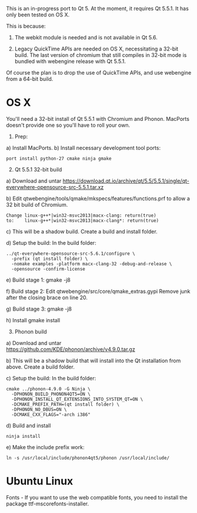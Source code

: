 This is an in-progress port to Qt 5. At the moment, it requires Qt 5.5.1. It has
only been tested on OS X.

This is because:

1. The webkit module is needed and is not available in Qt 5.6.

2. Legacy QuickTime APIs are needed on OS X, necessitating a 32-bit build.
   The last version of chromium that still compiles in 32-bit mode
   is bundled with webengine release with Qt 5.5.1.
   
Of course the plan is to drop the use of QuickTime APIs, and use webengine
from a 64-bit build.

OS X
====

You'll need a 32-bit install of Qt 5.5.1 with Chromium and Phonon. MacPorts
doesn't provide one so you'll have to roll your own.

1. Prep:

 a) Install MacPorts.
 b) Install necessary development tool ports:
 
    port install python-27 cmake ninja gmake

2. Qt 5.5.1 32-bit build

 a) Download and untar
    https://download.qt.io/archive/qt/5.5/5.5.1/single/qt-everywhere-opensource-src-5.5.1.tar.xz
    
 b) Edit qtwebengine/tools/qmake/mkspecs/features/functions.prf to allow a 32 bit
    build of Chromium.
 
    Change linux-g++*|win32-msvc2013|macx-clang: return(true)
    to:    linux-g++*|win32-msvc2013|macx-clang*: return(true)

 c) This will be a shadow build. Create a build and install folder.
 
 d) Setup the build: In the build folder:
 
    ../qt-everywhere-opensource-src-5.6.1/configure \
      -prefix (qt install folder) \
      -nomake examples -platform macx-clang-32 -debug-and-release \
      -opensource -confirm-license
      
 e) Build stage 1:
    gmake -j8
    
 f) Build stage 2: Edit qtwebengine/src/core/qmake_extras.gypi
  Remove junk after the closing brace on line 20.
 
 g) Build stage 3:
    gmake -j8

 h) Install
    gmake install
  
3. Phonon build

 a) Download and untar
    https://github.com/KDE/phonon/archive/v4.9.0.tar.gz
    
 b) This will be a shadow build that will install into the Qt installation from
    above. Create a build folder.
 
 c) Setup the build: In the build folder:
 
    cmake ../phonon-4.9.0 -G Ninja \
      -DPHONON_BUILD_PHONON4QT5=ON \
      -DPHONON_INSTALL_QT_EXTENSIONS_INTO_SYSTEM_QT=ON \
      -DCMAKE_PREFIX_PATH=(qt install folder) \
      -DPHONON_NO_DBUS=ON \
      -DCMAKE_CXX_FLAGS="-arch i386"
 
 d) Build and install
 
    ninja install
 
 e) Make the <phonon> include prefix work:
	 
    ln -s /usr/local/include/phonon4qt5/phonon /usr/local/include/
 
Ubuntu Linux
============
Fonts
	- If you want to use the web compatible fonts, you need to install the package ttf-mscorefonts-installer.
